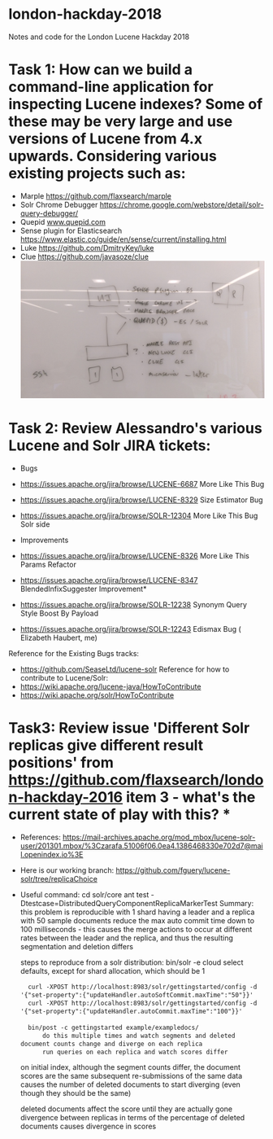 # london-hackday-2018
Notes and code for the London Lucene Hackday 2018

# Task 1: How can we build a command-line application for inspecting Lucene indexes? Some of these may be very large and use versions of Lucene from 4.x upwards. Considering various existing projects such as:
* Marple https://github.com/flaxsearch/marple
* Solr Chrome Debugger https://chrome.google.com/webstore/detail/solr-query-debugger/
* Quepid www.quepid.com
* Sense plugin for Elasticsearch https://www.elastic.co/guide/en/sense/current/installing.html
* Luke https://github.com/DmitryKey/luke
* Clue https://github.com/javasoze/clue
![whiteboard1](https://github.com/flaxsearch/london-hackday-2018/blob/master/IMAG2335.jpg)

# Task 2: Review Alessandro's various Lucene and Solr JIRA tickets:
* Bugs
* https://issues.apache.org/jira/browse/LUCENE-6687 More Like This Bug
* https://issues.apache.org/jira/browse/LUCENE-8329 Size Estimator Bug
* https://issues.apache.org/jira/browse/SOLR-12304 More Like This Bug Solr side

* Improvements
* https://issues.apache.org/jira/browse/LUCENE-8326 More Like This Params Refactor
* https://issues.apache.org/jira/browse/LUCENE-8347 BlendedInfixSuggester Improvement* 
* https://issues.apache.org/jira/browse/SOLR-12238 Synonym Query Style Boost By Payload
* https://issues.apache.org/jira/browse/SOLR-12243 Edismax Bug ( Elizabeth Haubert, me)

Reference for the Existing Bugs tracks:
* https://github.com/SeaseLtd/lucene-solr
Reference for how to contribute to Lucene/Solr:
* https://wiki.apache.org/lucene-java/HowToContribute
* https://wiki.apache.org/solr/HowToContribute

# Task3: Review issue 'Different Solr replicas give different result positions' from https://github.com/flaxsearch/london-hackday-2016 item 3 - what's the current state of play with this? *

* References: https://mail-archives.apache.org/mod_mbox/lucene-solr-user/201301.mbox/%3Czarafa.51006f06.0ea4.1386468330e702d7@mail.openindex.io%3E

* Here is our working branch: https://github.com/fguery/lucene-solr/tree/replicaChoice

* Useful command: cd solr/core ant test -Dtestcase=DistributedQueryComponentReplicaMarkerTest
Summary:
	this problem is reproducible with 1 shard having a leader and a replica with 50 sample documents
	reduce the max auto commit time down to 100 milliseconds
		- this causes the merge actions to occur at different rates between the leader and the replica, and thus the resulting segmentation and deletion differs

	steps to reproduce from a solr distribution:
		bin/solr -e cloud
			select defaults, except for shard allocation, which should be 1
		
		curl -XPOST http://localhost:8983/solr/gettingstarted/config -d '{"set-property":{"updateHandler.autoSoftCommit.maxTime":"50"}}'
  		curl -XPOST http://localhost:8983/solr/gettingstarted/config -d '{"set-property":{"updateHandler.autoCommit.maxTime":"100"}}'
  		
  		bin/post -c gettingstarted example/exampledocs/
  			do this multiple times and watch segments and deleted document counts change and diverge on each replica
  			run queries on each replica and watch scores differ

	on initial index, although the segment counts differ, the document scores are the same
	subsequent re-submissions of the same data causes the number of deleted documents to start diverging (even though they should be the same)
	
	deleted documents affect the score until they are actually gone
	divergence between replicas in terms of the percentage of deleted documents causes divergence in scores

